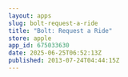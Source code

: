 ```yaml
---
layout: apps
slug: bolt-request-a-ride
title: "Bolt: Request a Ride"
store: apple
app_id: 675033630
date: 2025-06-25T06:52:13Z
published: 2013-07-24T04:44:15Z
---
```

